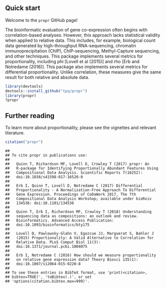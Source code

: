 <!-- README.md is generated from README.Rmd. Please edit that file -->
Quick start
-----------

Welcome to the `propr` GitHub page!

The bioinformatic evaluation of gene co-expression often begins with correlation-based analyses. However, this approach lacks statistical validity when applied to relative data. This includes, for example, biological count data generated by high-throughput RNA-sequencing, chromatin immunoprecipitation (ChIP), ChIP-sequencing, Methyl-Capture sequencing, and other techniques. This package implements several metrics for proportionality, including phi \[Lovell et al (2015)\] and rho \[Erb and Notredame (2016)\]. This package also implements several metrics for differential proportionality. Unlike correlation, these measures give the same result for both relative and absolute data.

``` r
library(devtools)
devtools::install_github("tpq/propr")
library(propr)
?propr
```

Further reading
---------------

To learn more about proportionality, please see the vignettes and relevant literature.

``` r
citation("propr")
```

    ## 
    ## To cite propr in publications use:
    ## 
    ##   Quinn T, Richardson MF, Lovell D, Crowley T (2017) propr: An
    ##   R-package for Identifying Proportionally Abundant Features Using
    ##   Compositional Data Analysis. Scientific Reports 7(16252):
    ##   doi:10.1038/s41598-017-16520-0
    ## 
    ##   Erb I, Quinn T, Lovell D, Notredame C (2017) Differential
    ##   Proportionality - A Normalization-Free Approach To Differential
    ##   Gene Expression. Proceedings of CoDaWork 2017, The 7th
    ##   Compositional Data Analysis Workshop; available under bioRxiv
    ##   134536: doi:10.1101/134536
    ## 
    ##   Quinn T, Erb I, Richardson MF, Crowley T (2018) Understanding
    ##   sequencing data as compositions: an outlook and review.
    ##   Bioinformatics. Advanced Access Publication:
    ##   doi:10.1093/bioinformatics/bty175
    ## 
    ##   Lovell D, Pawlowsky-Glahn V, Egozcue JJ, Marguerat S, Bahler J
    ##   (2015) Proportionality: A Valid Alternative to Correlation for
    ##   Relative Data. PLoS Comput Biol 11(3):
    ##   doi:10.1371/journal.pcbi.1004075
    ## 
    ##   Erb I, Notredame C (2016) How should we measure proportionality
    ##   on relative gene expression data? Theory Biosci 135(1):
    ##   doi:10.1007/s12064-015-0220-8
    ## 
    ## To see these entries in BibTeX format, use 'print(<citation>,
    ## bibtex=TRUE)', 'toBibtex(.)', or set
    ## 'options(citation.bibtex.max=999)'.
